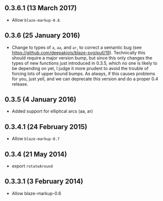 0.3.6.1 (13 March 2017)
-----------------------

* Allow `blaze-markup-0.8`.

0.3.6 (25 January 2016)
-----------------------

* Change to types of `a`, `aa`, and `ar`, to correct a semantic bug
  (see https://github.com/deepakjois/blaze-svg/pull/19).  Technically
  this should require a major version bump, but since this only changes
  the types of new functions just introduced in 0.3.5, which no one is
  likely to be depending on yet, I judge it more prudent to avoid the
  trouble of forcing lots of upper bound bumps.  As always, if this
  causes problems for you, just yell, and we can deprecate this
  version and do a proper 0.4 release.

0.3.5 (4 January 2016)
----------------------

* Added support for elliptical arcs (aa, ar)

0.3.4.1 (24 February 2015)
--------------------------

* Allow `blaze-markup-0.7`

0.3.4 (21 May 2014)
-------------------

* export `rotateAround`

0.3.3.1 (3 February 2014)
-------------------------

* Allow blaze-markup-0.6
